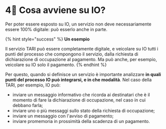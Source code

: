 # 4⃣ Cosa avviene su IO?

Per poter essere esposto su IO, un servizio non deve necessariamente essere 100% digitale: può esserlo anche in parte.&#x20;

{% hint style="success" %}
**Un esempio**

Il servizio TARI può essere completamente digitale, e veicolare su IO tutti i punti del processo che compongono il servizio, dalla richiesta di dichiarazione di occupazione al pagamento. Ma può anche, per esempio, veicolare su IO solo il pagamento.
{% endhint %}

Per questo, quando si definisce un servizio è importante analizzare **in quali punti del processo IO può integrarsi, e in che modalità**. Nel caso della TARI, per esempio, IO può:

* inviare un messaggio informativo che ricorda ai destinatari che è il momento di fare la dichiarazione di occupazione, nel caso in cui debbano farla;
* inviare uno o più messaggi sullo stato della richiesta di occupazione;
* inviare un messaggio con l'avviso di pagamento;
* inviare promemoria in prossimità della scadenza di un pagamento.&#x20;
